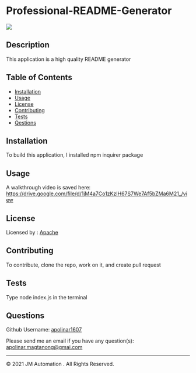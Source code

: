 # Professional-README-Generator

  ![](https://img.shields.io/badge/license-Apache-blue)

  ## Description 
  
  This application is a high quality README generator
  
  
  ## Table of Contents
  
  * [Installation](#installation)
  * [Usage](#usage)
  * [License](#license)
  * [Contributing](#contributing)
  * [Tests](#tests)
  * [Qestions](#questions)
  
  
  ## Installation
  
  To build this application, I installed npm inquirer package
  
  
  ## Usage 
  
  A walkthrough video is saved here: https://drive.google.com/file/d/1jM4a7Co1zKzIH67S7We7Af5bZMa6M21_/view 
  
  
  ## License
  
  Licensed by : [Apache](./utils/license-Apache)
  
  
  ## Contributing
  
  To contribute, clone the repo, work on it, and create pull request
  
  ## Tests
  
  Type node index.js in the terminal


  ## Questions
  
  Github Username: 
  [apolinar1607](https://github.com/apolinar1607)

  Please send me an email if you have any question(s): 
  apolinar.magtanong@gmai.com
  
  


  ---
  © 2021 JM Automation . All Rights Reserved.

